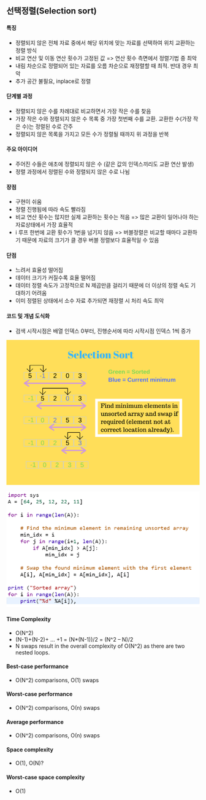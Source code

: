 ## 선택정렬(Selection sort)
#### 특징 
- 정렬되지 않은 전체 자료 중에서 해당 위치에 맞는 자료를 선택하여 위치 교환하는 정렬 방식
- 비교 연산 및 이동 연산 횟수가 고정된 값 => 연산 횟수 측면에서 정렬기법 중 최악
- 내림 차순으로 정렬되어 있는 자료를 오름 차순으로 재정렬할 때 최적. 반대 경우 최악  
- 추가 공간 불필요, inplace로 정렬

#### 단계별 과정
- 정렬되지 않은 수를 차례대로 비교하면서 가장 작은 수를 찾음 
- 가장 작은 수와 정렬되지 않은 수 목록 중 가장 첫번째 수를 교환. 교환한 수(가장 작은 수)는 정렬된 수로 간주
- 정렬되지 않은 목록을 가지고 모든 수가 정렬될 때까지 위 과정을 반복

#### 주요 아이디어 
- 주어진 수들은 애초에 정렬되지 않은 수 (같은 값의 인덱스끼리도 교환 연산 발생)
- 정렬 과정에서 정렬된 수와 정렬되지 않은 수로 나뉨

#### 장점
- 구현이 쉬움  
- 정렬 진행됨에 따라 속도 빨라짐
- 비교 연산 횟수는 많지만 실제 교환하는 횟수는 적음 => 많은 교환이 일어나야 하는 자료상태에서 가장 효율적 
- i 루프 한번에 교환 횟수가 1번을 넘기지 않음 => 버블정렬은 비교할 때마다 교환하기 때문에 자료의 크기가 클 경우 버블 정렬보다 효율적일 수 있음  

#### 단점
- 느려서 효율성 떨어짐
- 데이터 크기가 커질수록 효율 떨어짐
- 데이터 정렬 속도가 고정적으로 N 제곱만큼 걸리기 때문에 더 이상의 정렬 속도 기대하기 어려움 
- 이미 정렬된 상태에서 소수 자료 추가되면 재정렬 시 처리 속도 최악 

#### 코드 및 개념 도식화
- 검색 시작시점은 배열 인덱스 0부터, 진행순서에 따라 시작시점 인덱스 1씩 증가 

![Screenshot](selection-sort.png)


![Screenshot](selectionsort_python.png)

#### Time Complexity
- O(N^2)
- (N-1)+(N-2)+ ... +1 = (N*(N-1))/2 = (N^2 – N)/2
- N swaps result in the overall complexity of O(N^2) as there are two nested loops.

#### Best-case performance 
- О(N^2) comparisons, O(1) swaps

#### Worst-case performance 
- О(N^2) comparisons, О(n) swaps

#### Average performance 
- О(N^2) comparisons, О(n) swaps

#### Space complexity
- O(1), O(N)?

#### Worst-case space complexity 
- O(1)
